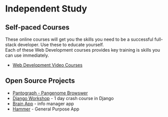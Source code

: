 # Independent Study

## Self-paced Courses

These online courses will get you the skills you need to be a successful 
full-stack developer.  Use these to educate yourself.  
Each of these Web Development courses provides key
training is skills you can use immediately.

*   [Web Development Video Courses](VideoCourses)


## Open Source Projects

* [Pantograph - Pangenome Browswer](https://graph-genome.github.io/project.html)
* [Django Workshop](https://github.com/Mark-Seaman/DjangoWorkshop) - 1 day crash course in Django
* [Brain App](https://github.com/Mark-Seaman/BrainApp) - info manager app
* [Hammer](https://github.com/Mark-Seaman/Hammer) - General Purpose App


